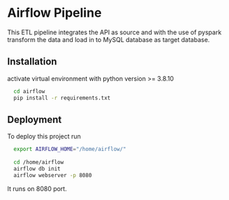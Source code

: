 
# Airflow Pipeline

This ETL pipeline integrates the API as source and with the use of pyspark transform the data and load in to MySQL database as target database.




## Installation

activate virtual environment with python version >= 3.8.10

```bash
  cd airflow
  pip install -r requirements.txt
```




## Deployment

To deploy this project run

```bash
  export AIRFLOW_HOME="/home/airflow/"
  
  cd /home/airflow
  airflow db init
  airflow webserver -p 8080
```

It runs on 8080 port.


